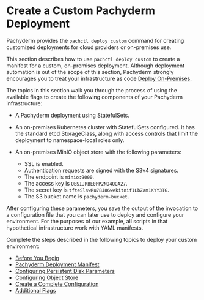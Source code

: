 # Create a Custom Pachyderm Deployment

Pachyderm provides the `pachctl deploy custom` command for
creating customized deployments for cloud providers or on-premises use.

This section describes how to use `pachctl deploy custom`
to create a manifest for a custom, on-premises deployment. Although
deployment automation is out of the scope of this section, Pachyderm
strongly encourages you to treat your infrastructure as code
[Deploy On-Premises](../on-premises/#infrastructure-as-code).

The topics in this section walk you through the process of using the
available flags to create the following components of your Pachyderm
infrastructure:

- A Pachyderm deployment using StatefulSets.
- An on-premises Kubernetes cluster with StatefulSets configured. It
  has the standard etcd StorageClass, along with access controls that
  limit the deployment to namespace-local roles only.
- An on-premises MinIO object store with the following parameters:

  -   SSL is enabled.
  -   Authentication requests are signed with the S3v4 signatures.
  -   The endpoint is `minio:9000`.
  -   The access key is `OBSIJRBE0PP2NO4QOA27`.
  -   The secret key is
        `tfteSlswRu7BJ86wekitnifILbZam1KYY3TG`.
  -   The S3 bucket name is `pachyderm-bucket`.

After configuring these parameters, you save the output of the
invocation to a configuration file that you can later use to deploy and
configure your environment. For the purposes of our example, all scripts
in that hypothetical infrastructure work with YAML manifests.

Complete the steps described in the following topics to deploy your
custom environment:

* [Before You Begin](deploy_custom_before_you_begin.md)
* [Pachyderm Deployment Manifest](deploy_custom_pachyderm_deployment_manifest.md)
* [Configuring Persistent Disk Parameters](deploy_custom_configuring_persistent_disk_parameters.md)
* [Configuring Object Store](deploy_custom_configuring_object_store.md)
* [Create a Complete Configuration](deploy_custom_complete_example_invocation.md)
* [Additional Flags](deploy_custom_additional_flags.md)

